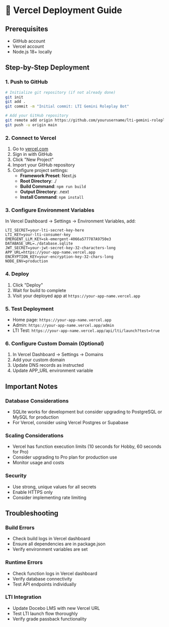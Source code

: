 # 🚀 Vercel Deployment Guide

## Prerequisites
- GitHub account
- Vercel account
- Node.js 18+ locally

## Step-by-Step Deployment

### 1. Push to GitHub
```bash
# Initialize git repository (if not already done)
git init
git add .
git commit -m "Initial commit: LTI Gemini Roleplay Bot"

# Add your GitHub repository
git remote add origin https://github.com/yourusername/lti-gemini-roleplay-bot.git
git push -u origin main
```

### 2. Connect to Vercel
1. Go to [vercel.com](https://vercel.com)
2. Sign in with GitHub
3. Click "New Project"
4. Import your GitHub repository
5. Configure project settings:
   - **Framework Preset**: Next.js
   - **Root Directory**: ./
   - **Build Command**: `npm run build`
   - **Output Directory**: .next
   - **Install Command**: `npm install`

### 3. Configure Environment Variables
In Vercel Dashboard → Settings → Environment Variables, add:

```
LTI_SECRET=your-lti-secret-key-here
LTI_KEY=your-lti-consumer-key
EMERGENT_LLM_KEY=sk-emergent-4066a577787A9750e3
DATABASE_URL=./database.sqlite
JWT_SECRET=your-jwt-secret-key-32-characters-long
APP_URL=https://your-app-name.vercel.app
ENCRYPTION_KEY=your-encryption-key-32-chars-long
NODE_ENV=production
```

### 4. Deploy
1. Click "Deploy"
2. Wait for build to complete
3. Visit your deployed app at `https://your-app-name.vercel.app`

### 5. Test Deployment
- Home page: `https://your-app-name.vercel.app`
- Admin: `https://your-app-name.vercel.app/admin`
- LTI Test: `https://your-app-name.vercel.app/api/lti/launch?test=true`

### 6. Configure Custom Domain (Optional)
1. In Vercel Dashboard → Settings → Domains
2. Add your custom domain
3. Update DNS records as instructed
4. Update APP_URL environment variable

## Important Notes

### Database Considerations
- SQLite works for development but consider upgrading to PostgreSQL or MySQL for production
- For Vercel, consider using Vercel Postgres or Supabase

### Scaling Considerations
- Vercel has function execution limits (10 seconds for Hobby, 60 seconds for Pro)
- Consider upgrading to Pro plan for production use
- Monitor usage and costs

### Security
- Use strong, unique values for all secrets
- Enable HTTPS only
- Consider implementing rate limiting

## Troubleshooting

### Build Errors
- Check build logs in Vercel dashboard
- Ensure all dependencies are in package.json
- Verify environment variables are set

### Runtime Errors
- Check function logs in Vercel dashboard
- Verify database connectivity
- Test API endpoints individually

### LTI Integration
- Update Docebo LMS with new Vercel URL
- Test LTI launch flow thoroughly
- Verify grade passback functionality
